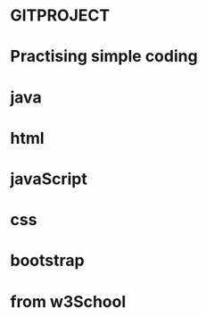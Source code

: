 # GITPROJECT

# Practising simple coding
# java
# html
# javaScript
# css
# bootstrap
# from w3School
